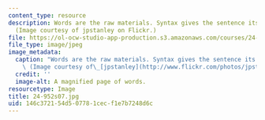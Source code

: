 ```yaml
---
content_type: resource
description: Words are the raw materials. Syntax gives the sentence its structure.
  (Image courtesy of jpstanley on Flickr.)
file: https://ol-ocw-studio-app-production.s3.amazonaws.com/courses/24-952-advanced-syntax-spring-2007/146c372154d507781cecf1e7b7248d6c_24-952s07.jpg
file_type: image/jpeg
image_metadata:
  caption: "Words are the raw materials. Syntax gives the sentence its structure.\
    \ (Image courtesy of\_[jpstanley](http://www.flickr.com/photos/jpstanley/).)"
  credit: ''
  image-alt: A magnified page of words.
resourcetype: Image
title: 24-952s07.jpg
uid: 146c3721-54d5-0778-1cec-f1e7b7248d6c
---
```

